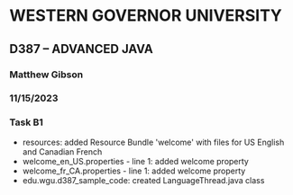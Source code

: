 # WESTERN GOVERNOR UNIVERSITY 
## D387 – ADVANCED JAVA
### Matthew Gibson
### 11/15/2023

### Task B1
- resources: added Resource Bundle 'welcome' with files for US English and Canadian French
- welcome_en_US.properties - line 1: added welcome property
- welcome_fr_CA.properties - line 1: added welcome property
- edu.wgu.d387_sample_code: created LanguageThread.java class